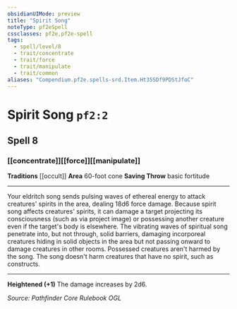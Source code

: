 ```yaml
---
obsidianUIMode: preview
title: "Spirit Song"
noteType: pf2eSpell
cssclasses: pf2e,pf2e-spell
tags:
  - spell/level/8
  - trait/concentrate
  - trait/force
  - trait/manipulate
  - trait/common
aliases: "Compendium.pf2e.spells-srd.Item.Ht35SDf9PDStJfoC" 
---
```

# Spirit Song  `pf2:2`  
## Spell 8
### [[concentrate]][[force]][[manipulate]]
**Traditions** [[occult]]
**Area** 60-foot cone
**Saving Throw** basic fortitude
* * * 
Your eldritch song sends pulsing waves of ethereal energy to attack creatures' spirits in the area, dealing 18d6 force damage. Because spirit song affects creatures' spirits, it can damage a target projecting its consciousness (such as via project image) or possessing another creature even if the target's body is elsewhere. The vibrating waves of spiritual song penetrate into, but not through, solid barriers, damaging incorporeal creatures hiding in solid objects in the area but not passing onward to damage creatures in other rooms. Possessed creatures aren't harmed by the song. The song doesn't harm creatures that have no spirit, such as constructs.

* * *

**Heightened (+1)** The damage increases by 2d6.

*Source: Pathfinder Core Rulebook*
*OGL*